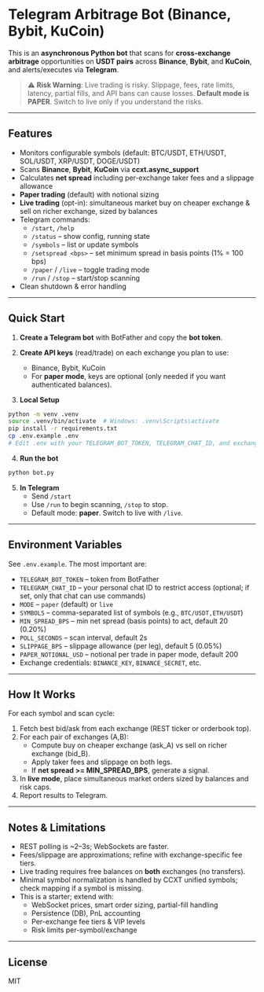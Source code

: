 # Telegram Arbitrage Bot (Binance, Bybit, KuCoin)

This is an **asynchronous Python bot** that scans for **cross-exchange arbitrage** opportunities on **USDT pairs** across **Binance**, **Bybit**, and **KuCoin**, and alerts/executes via **Telegram**.

> ⚠️ **Risk Warning**: Live trading is risky. Slippage, fees, rate limits, latency, partial fills, and API bans can cause losses. **Default mode is PAPER**. Switch to live only if you understand the risks.

---

## Features
- Monitors configurable symbols (default: BTC/USDT, ETH/USDT, SOL/USDT, XRP/USDT, DOGE/USDT)
- Scans **Binance**, **Bybit**, **KuCoin** via **ccxt.async_support**
- Calculates **net spread** including per-exchange taker fees and a slippage allowance
- **Paper trading** (default) with notional sizing
- **Live trading** (opt-in): simultaneous market buy on cheaper exchange & sell on richer exchange, sized by balances
- Telegram commands:
  - `/start`, `/help`
  - `/status` – show config, running state
  - `/symbols` – list or update symbols
  - `/setspread <bps>` – set minimum spread in basis points (1% = 100 bps)
  - `/paper` / `/live` – toggle trading mode
  - `/run` / `/stop` – start/stop scanning
- Clean shutdown & error handling

---

## Quick Start

1. **Create a Telegram bot** with BotFather and copy the **bot token**.

2. **Create API keys** (read/trade) on each exchange you plan to use:
   - Binance, Bybit, KuCoin
   - For **paper mode**, keys are optional (only needed if you want authenticated balances).

3. **Local Setup**

```bash
python -m venv .venv
source .venv/bin/activate  # Windows: .venv\Scripts\activate
pip install -r requirements.txt
cp .env.example .env
# Edit .env with your TELEGRAM_BOT_TOKEN, TELEGRAM_CHAT_ID, and exchange keys.
```

4. **Run the bot**

```bash
python bot.py
```

5. **In Telegram**
   - Send `/start`
   - Use `/run` to begin scanning, `/stop` to stop.
   - Default mode: **paper**. Switch to live with `/live`.

---

## Environment Variables

See `.env.example`. The most important are:

- `TELEGRAM_BOT_TOKEN` – token from BotFather
- `TELEGRAM_CHAT_ID` – your personal chat ID to restrict access (optional; if set, only that chat can use commands)
- `MODE` – `paper` (default) or `live`
- `SYMBOLS` – comma-separated list of symbols (e.g., `BTC/USDT,ETH/USDT`)
- `MIN_SPREAD_BPS` – min net spread (basis points) to act, default 20 (0.20%)
- `POLL_SECONDS` – scan interval, default 2s
- `SLIPPAGE_BPS` – slippage allowance (per leg), default 5 (0.05%)
- `PAPER_NOTIONAL_USD` – notional per trade in paper mode, default 200
- Exchange credentials: `BINANCE_KEY`, `BINANCE_SECRET`, etc.

---

## How It Works

For each symbol and scan cycle:
1. Fetch best bid/ask from each exchange (REST ticker or orderbook top).
2. For each pair of exchanges (A,B):
   - Compute buy on cheaper exchange (ask_A) vs sell on richer exchange (bid_B).
   - Apply taker fees and slippage on both legs.
   - If **net spread >= MIN_SPREAD_BPS**, generate a signal.
3. In **live mode**, place simultaneous market orders sized by balances and risk caps.
4. Report results to Telegram.

---

## Notes & Limitations

- REST polling is ~2–3s; WebSockets are faster.
- Fees/slippage are approximations; refine with exchange-specific fee tiers.
- Live trading requires free balances on **both** exchanges (no transfers).
- Minimal symbol normalization is handled by CCXT unified symbols; check mapping if a symbol is missing.
- This is a starter; extend with:
  - WebSocket prices, smart order sizing, partial-fill handling
  - Persistence (DB), PnL accounting
  - Per-exchange fee tiers & VIP levels
  - Risk limits per-symbol/exchange

---

## License
MIT
